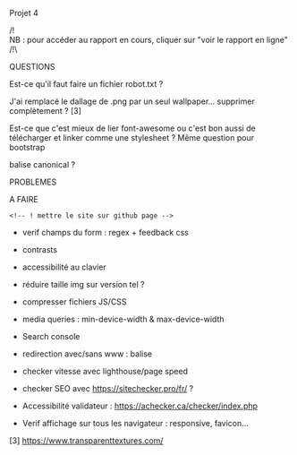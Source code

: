 Projet 4

/!\
NB : pour accéder au rapport en cours, cliquer sur "voir le rapport en ligne"
/!\


QUESTIONS

Est-ce qu'il faut faire un fichier robot.txt ?

J'ai remplacé le dallage de .png par un seul wallpaper... supprimer complètement ? [3]

Est-ce que c'est mieux de lier font-awesome ou c'est bon aussi de télécharger et linker comme une stylesheet ?
Même question pour bootstrap

balise canonical ?



PROBLEMES


A FAIRE

    <!-- ! mettre le site sur github page -->
<!-- - Passer le site au validateur html/css -->
- verif champs du form : regex + feedback css
- contrasts
- accessibilité au clavier
- réduire taille img sur version tel ?
- compresser fichiers JS/CSS
- media queries : min-device-width & max-device-width

- Search console
- redirection avec/sans www : balise <canonical>
- checker vitesse avec lighthouse/page speed
- checker SEO avec https://sitechecker.pro/fr/ ?

- Accessibilité validateur : https://achecker.ca/checker/index.php

- Verif affichage sur tous les navigateur : responsive, favicon...

<!-- ! NB : Il faut savoir que les résulats avec lighthouse von dépendre de ta connexion à chaque "test". 2 mêmes "tests" pourraient donner 2 résultats différents. -->

[3] https://www.transparenttextures.com/

